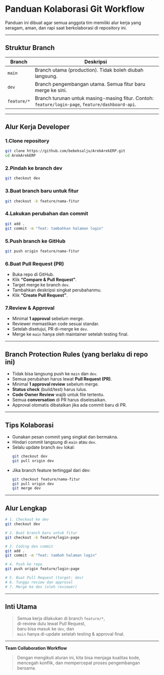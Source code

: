 # Panduan Kolaborasi Git Workflow

Panduan ini dibuat agar semua anggota tim memiliki alur kerja yang seragam, aman, dan rapi saat berkolaborasi di repository ini.

---

## Struktur Branch

| Branch | Deskripsi |
|--------|------------|
| `main` | Branch utama (production). Tidak boleh diubah langsung. |
| `dev` | Branch pengembangan utama. Semua fitur baru merge ke sini. |
| `feature/*` | Branch turunan untuk masing-masing fitur. Contoh: `feature/login-page`, `feature/dashboard-api`. |

---

## Alur Kerja Developer

### 1.Clone repository
```bash
git clone https://github.com/bebeksalju/ArekArekERP.git
cd ArekArekERP
```

### 2.Pindah ke branch dev
```bash
git checkout dev
```

### 3.Buat branch baru untuk fitur
```bash
git checkout -b feature/nama-fitur
```

### 4.Lakukan perubahan dan commit
```bash
git add .
git commit -m "feat: tambahkan halaman login"
```

### 5.Push branch ke GitHub
```bash
git push origin feature/nama-fitur
```

### 6.Buat Pull Request (PR)
- Buka repo di GitHub.
- Klik **“Compare & Pull Request”**.
- Target merge ke branch `dev`.
- Tambahkan deskripsi singkat perubahanmu.
- Klik **“Create Pull Request”**.

### 7.Review & Approval
- Minimal **1 approval** sebelum merge.
- Reviewer memastikan code sesuai standar.
- Setelah disetujui, PR di-merge ke `dev`.
- Merge ke `main` hanya oleh maintainer setelah testing final.

---

## Branch Protection Rules (yang berlaku di repo ini)

- Tidak bisa langsung push ke `main` dan `dev`.
- Semua perubahan harus lewat **Pull Request (PR)**.
- Minimal **1 approval review** sebelum merge.
- **Status check** (build/test) harus lulus.
- **Code Owner Review** wajib untuk file tertentu.
- Semua **conversation** di PR harus diselesaikan.
- Approval otomatis dibatalkan jika ada commit baru di PR.

---

## Tips Kolaborasi

- Gunakan pesan commit yang singkat dan bermakna.
- Hindari commit langsung di `main` atau `dev`.
- Selalu update branch `dev` lokal:
  ```bash
  git checkout dev
  git pull origin dev
  ```
- Jika branch feature tertinggal dari dev:
  ```bash
  git checkout feature/nama-fitur
  git pull origin dev
  git merge dev
  ```

---

## Alur Lengkap

```bash
# 1. Checkout ke dev
git checkout dev

# 2. Buat branch baru untuk fitur
git checkout -b feature/login-page

# 3. Coding dan commit
git add .
git commit -m "feat: tambah halaman login"

# 4. Push ke repo
git push origin feature/login-page

# 5. Buat Pull Request (target: dev)
# 6. Tunggu review dan approval
# 7. Merge ke dev (oleh reviewer)
```

---

## Inti Utama
> Semua kerja dilakukan di branch `feature/*`,  
> di-review dulu lewat Pull Request,  
> baru bisa masuk ke `dev`, dan  
> `main` hanya di-update setelah testing & approval final.

---

**Team Collaboration Workflow**
> Dengan mengikuti aturan ini, kita bisa menjaga kualitas kode, mencegah konflik, dan mempercepat proses pengembangan bersama.
